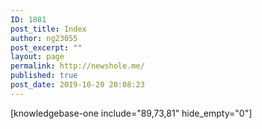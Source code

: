 ```yaml
---
ID: 1881
post_title: Index
author: ng23055
post_excerpt: ""
layout: page
permalink: http://newshole.me/
published: true
post_date: 2019-10-20 20:08:23
---
```

[knowledgebase-one include="89,73,81" hide_empty="0"]